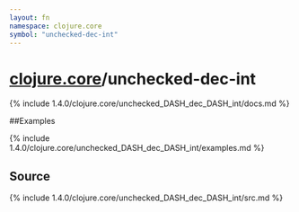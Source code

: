 ```yaml
---
layout: fn
namespace: clojure.core
symbol: "unchecked-dec-int"
---
```


# [clojure.core](../)/unchecked-dec-int

{% include 1.4.0/clojure.core/unchecked_DASH_dec_DASH_int/docs.md %}

##Examples

{% include 1.4.0/clojure.core/unchecked_DASH_dec_DASH_int/examples.md %}
## Source
{% include 1.4.0/clojure.core/unchecked_DASH_dec_DASH_int/src.md %}

